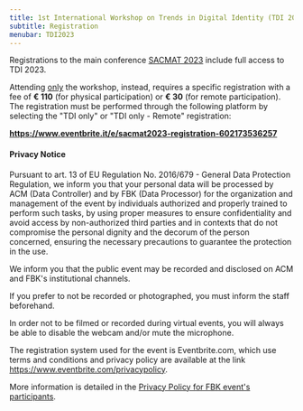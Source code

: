 ```yaml
---
title: 1st International Workshop on Trends in Digital Identity (TDI 2023)
subtitle: Registration
menubar: TDI2023
---
```


Registrations to the main conference [SACMAT 2023](https://www.sacmat.org) include full access to TDI 2023.

Attending <u>only</u> the workshop, instead, requires a specific registration with a fee of **€ 110** (for physical participation) or **€ 30** (for remote participation). The registration must be performed through the following platform by selecting the "TDI only" or "TDI only - Remote" registration:

<div class="text-centered">
  <b><a href="https://www.eventbrite.it/e/sacmat2023-registration-602173536257" target="_blank">https://www.eventbrite.it/e/sacmat2023-registration-602173536257</a></b>
</div>

<h4>Privacy Notice</h4>
<p>Pursuant to art. 13 of EU Regulation No. 2016/679 - General Data Protection Regulation, we inform you that your personal data will be processed by ACM (Data Controller) and by FBK (Data Processor) for the organization and management of the event by individuals authorized and properly trained to perform such tasks, by using proper measures to ensure confidentiality and avoid access by non-authorized third parties and in contexts that do not compromise the personal dignity and the decorum of the person concerned, ensuring the necessary precautions to guarantee the protection in the use.</p>
<p>We inform you that the public event may be recorded and disclosed on ACM and FBK's institutional channels.</p>
<p>If you prefer to not be recorded or photographed, you must inform the staff beforehand.</p>
<p>In order not to be filmed or recorded during virtual events, you will always be able to disable the webcam and/or mute the microphone.</p>
<p>The registration system used for the event is Eventbrite.com, which use terms and conditions and privacy policy are available at the link <a href="https://www.eventbrite.com/privacypolicy" target="_blank">https://www.eventbrite.com/privacypolicy</a>.</p>
<p>More information is detailed in the <a href="https://www.fbk.eu/en/privacy-policy-events/" target="_blank">Privacy Policy for FBK event's participants</a>.</p>